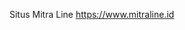 Situs Mitra Line https://www.mitraline.id

<!---
Mitra-Line/Mitra-Line is a ✨ special ✨ repository because its `README.md` (this file) appears on your GitHub profile.
You can click the Preview link to take a look at your changes.
--->
